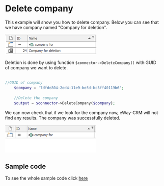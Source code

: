 # Delete company
This example will show you how to delete company. Below you can see that we have company named "Company for deletion".

![example output](Images/sample_output_before.PNG)

Deletion is done by using function ```$connector->DeleteCompany()``` with GUID of company we want to delete.

```php

//GUID of company
    $company = '7dfde804-2ed4-11e9-be3d-bc5ff40119b6';
    
    //Delete the company
    $output = $connector->DeleteCompany($company);

```

We can now check that if we look for the company now, eWay-CRM will not find any results. The company was successfully deleted.

![example output](Images/sample_output_after.PNG)

## Sample code
To see the whole sample code click [here](sample_code.php)